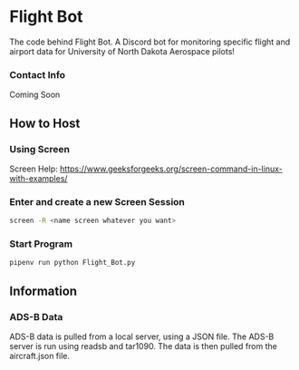 # Flight Bot
The code behind Flight Bot. A Discord bot for monitoring specific flight and airport data for University of North Dakota Aerospace pilots!

### Contact Info
Coming Soon

## How to Host
### Using Screen
Screen Help: https://www.geeksforgeeks.org/screen-command-in-linux-with-examples/
### Enter and create a new Screen Session

```bash
screen -R <name screen whatever you want>
```

### Start Program

```bash
pipenv run python Flight_Bot.py
```

## Information
### ADS-B Data
ADS-B data is pulled from a local server, using a JSON file.
The ADS-B server is run using readsb and tar1090. The data is then pulled from the aircraft.json file.
